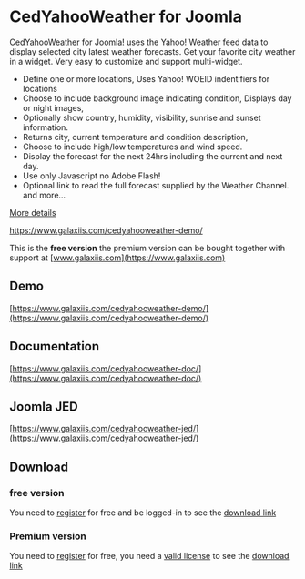 # CedYahooWeather for Joomla

[CedYahooWeather](https://www.galaxiis.com/cedyahooweather-showcase/) for [Joomla!](https://www.joomla.org) uses the Yahoo! Weather feed data to display selected city latest weather forecasts. Get your favorite city weather in a widget. Very easy to customize and support multi-widget.

* Define one or more locations,  Uses Yahoo! WOEID indentifiers for locations 
* Choose to include background image indicating condition,  Displays day or night images,  
* Optionally show country, humidity, visibility, sunrise and sunset information.  
* Returns city, current temperature and condition description,  
* Choose to include high/low temperatures and wind speed.  
* Display the forecast for the next 24hrs including the current and next day. 
* Use only Javascript no Adobe Flash!
* Optional link to read the full forecast supplied by the Weather Channel.
and more...

[More details](https://www.galaxiis.com/cedyahooweather-showcase/) 

https://www.galaxiis.com/cedyahooweather-demo/

This is the **free version** the premium version can be bought together with support at [www.galaxiis.com](https://www.galaxiis.com)

## Demo
[https://www.galaxiis.com/cedyahooweather-demo/](https://www.galaxiis.com/cedyahooweather-demo/)

## Documentation
[https://www.galaxiis.com/cedyahooweather-doc/](https://www.galaxiis.com/cedyahooweather-doc/)

## Joomla JED
[https://www.galaxiis.com/cedyahooweather-jed/](https://www.galaxiis.com/cedyahooweather-jed/)

## Download
### free version
You need to [register](https://www.galaxiis.com/index.php/member-access?view=registration) for free and be logged-in to see the [download link](https://www.galaxiis.com/cedyahooweather-download/)  

### Premium version
You need to [register](https://www.galaxiis.com/index.php/member-access?view=registration) for free, you need a [valid license](https://www.galaxiis.com/cedyahooweather-subscribe/) to see the [download link](https://www.galaxiis.com/cedyahooweather-download-club/)